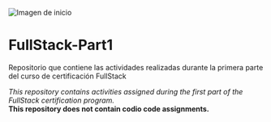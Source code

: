 ![Imagen de inicio](/Semana2/hotdog.avif)
# FullStack-Part1
Repositorio que contiene las actividades realizadas durante la primera parte del curso de certificación FullStack

*This repository contains activities assigned during the first part of the FullStack certification program.* <br/>
**This repository does not contain codio code assignments.**